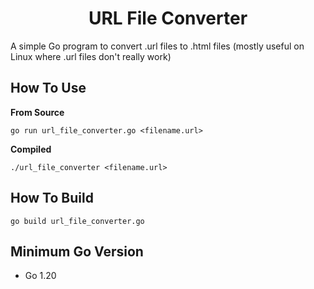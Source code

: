 <h1 align="center">URL File Converter</h1>

  A simple Go program to convert .url files to .html files (mostly useful on Linux where .url files don't really work)                                                                                        

## How To Use
**From Source**
```
go run url_file_converter.go <filename.url>
```

**Compiled**
```
./url_file_converter <filename.url>
```

## How To Build
```
go build url_file_converter.go
```

## Minimum Go Version

* Go 1.20
